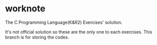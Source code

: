 # worknote
The C Programming Language(K&R2) Exercises' solution.

It's not official solution so these are the only one  to each exercises. This branch is for storing the codes.
